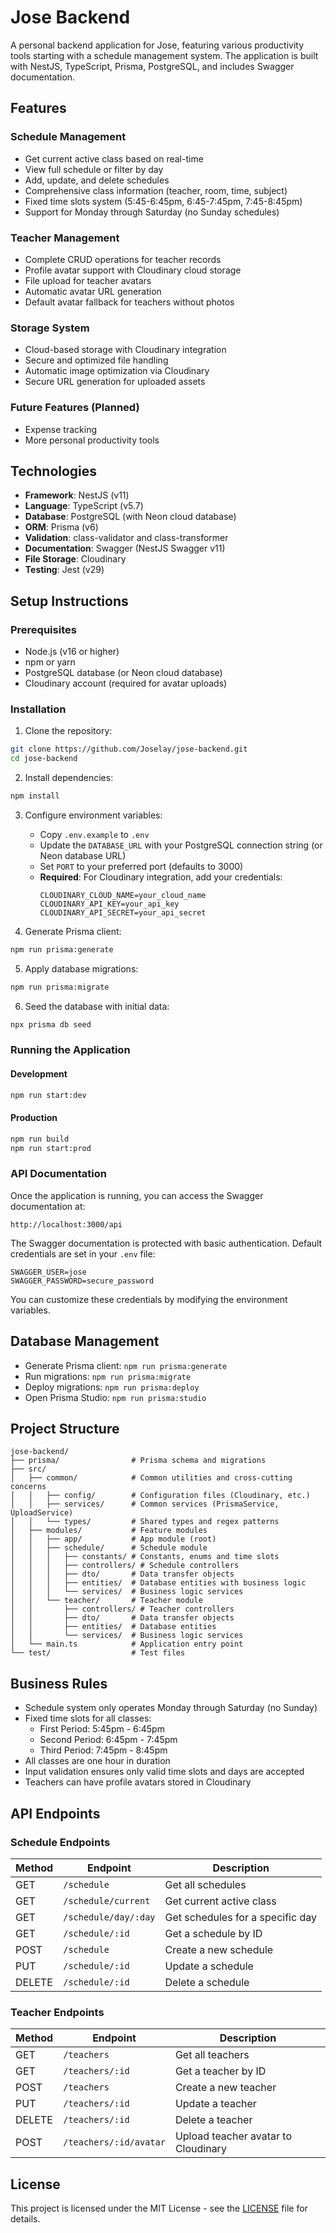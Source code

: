 # Jose Backend

A personal backend application for Jose, featuring various productivity tools starting with a schedule management system. The application is built with NestJS, TypeScript, Prisma, PostgreSQL, and includes Swagger documentation.

## Features

### Schedule Management

- Get current active class based on real-time
- View full schedule or filter by day
- Add, update, and delete schedules
- Comprehensive class information (teacher, room, time, subject)
- Fixed time slots system (5:45-6:45pm, 6:45-7:45pm, 7:45-8:45pm)
- Support for Monday through Saturday (no Sunday schedules)

### Teacher Management

- Complete CRUD operations for teacher records
- Profile avatar support with Cloudinary cloud storage
- File upload for teacher avatars
- Automatic avatar URL generation
- Default avatar fallback for teachers without photos

### Storage System

- Cloud-based storage with Cloudinary integration
- Secure and optimized file handling
- Automatic image optimization via Cloudinary
- Secure URL generation for uploaded assets

### Future Features (Planned)

- Expense tracking
- More personal productivity tools

## Technologies

- **Framework**: NestJS (v11)
- **Language**: TypeScript (v5.7)
- **Database**: PostgreSQL (with Neon cloud database)
- **ORM**: Prisma (v6)
- **Validation**: class-validator and class-transformer
- **Documentation**: Swagger (NestJS Swagger v11)
- **File Storage**: Cloudinary
- **Testing**: Jest (v29)

## Setup Instructions

### Prerequisites

- Node.js (v16 or higher)
- npm or yarn
- PostgreSQL database (or Neon cloud database)
- Cloudinary account (required for avatar uploads)

### Installation

1. Clone the repository:

```bash
git clone https://github.com/Joselay/jose-backend.git
cd jose-backend
```

2. Install dependencies:

```bash
npm install
```

3. Configure environment variables:

   - Copy `.env.example` to `.env`
   - Update the `DATABASE_URL` with your PostgreSQL connection string (or Neon database URL)
   - Set `PORT` to your preferred port (defaults to 3000)
   - **Required**: For Cloudinary integration, add your credentials:
     ```
     CLOUDINARY_CLOUD_NAME=your_cloud_name
     CLOUDINARY_API_KEY=your_api_key
     CLOUDINARY_API_SECRET=your_api_secret
     ```

4. Generate Prisma client:

```bash
npm run prisma:generate
```

5. Apply database migrations:

```bash
npm run prisma:migrate
```

6. Seed the database with initial data:

```bash
npx prisma db seed
```

### Running the Application

#### Development

```bash
npm run start:dev
```

#### Production

```bash
npm run build
npm run start:prod
```

### API Documentation

Once the application is running, you can access the Swagger documentation at:

```
http://localhost:3000/api
```

The Swagger documentation is protected with basic authentication. Default credentials are set in your `.env` file:

```
SWAGGER_USER=jose
SWAGGER_PASSWORD=secure_password
```

You can customize these credentials by modifying the environment variables.

## Database Management

- Generate Prisma client: `npm run prisma:generate`
- Run migrations: `npm run prisma:migrate`
- Deploy migrations: `npm run prisma:deploy`
- Open Prisma Studio: `npm run prisma:studio`

## Project Structure

```
jose-backend/
├── prisma/                # Prisma schema and migrations
├── src/
│   ├── common/            # Common utilities and cross-cutting concerns
│   │   ├── config/        # Configuration files (Cloudinary, etc.)
│   │   ├── services/      # Common services (PrismaService, UploadService)
│   │   └── types/         # Shared types and regex patterns
│   ├── modules/           # Feature modules
│   │   ├── app/           # App module (root)
│   │   ├── schedule/      # Schedule module
│   │   │   ├── constants/ # Constants, enums and time slots
│   │   │   ├── controllers/ # Schedule controllers
│   │   │   ├── dto/       # Data transfer objects
│   │   │   ├── entities/  # Database entities with business logic
│   │   │   └── services/  # Business logic services
│   │   └── teacher/       # Teacher module
│   │       ├── controllers/ # Teacher controllers
│   │       ├── dto/       # Data transfer objects
│   │       ├── entities/  # Database entities
│   │       └── services/  # Business logic services
│   └── main.ts            # Application entry point
└── test/                  # Test files
```

## Business Rules

- Schedule system only operates Monday through Saturday (no Sunday)
- Fixed time slots for all classes:
  - First Period: 5:45pm - 6:45pm
  - Second Period: 6:45pm - 7:45pm
  - Third Period: 7:45pm - 8:45pm
- All classes are one hour in duration
- Input validation ensures only valid time slots and days are accepted
- Teachers can have profile avatars stored in Cloudinary

## API Endpoints

### Schedule Endpoints

| Method | Endpoint             | Description                      |
| ------ | -------------------- | -------------------------------- |
| GET    | `/schedule`          | Get all schedules                |
| GET    | `/schedule/current`  | Get current active class         |
| GET    | `/schedule/day/:day` | Get schedules for a specific day |
| GET    | `/schedule/:id`      | Get a schedule by ID             |
| POST   | `/schedule`          | Create a new schedule            |
| PUT    | `/schedule/:id`      | Update a schedule                |
| DELETE | `/schedule/:id`      | Delete a schedule                |

### Teacher Endpoints

| Method | Endpoint               | Description                         |
| ------ | ---------------------- | ----------------------------------- |
| GET    | `/teachers`            | Get all teachers                    |
| GET    | `/teachers/:id`        | Get a teacher by ID                 |
| POST   | `/teachers`            | Create a new teacher                |
| PUT    | `/teachers/:id`        | Update a teacher                    |
| DELETE | `/teachers/:id`        | Delete a teacher                    |
| POST   | `/teachers/:id/avatar` | Upload teacher avatar to Cloudinary |

## License

This project is licensed under the MIT License - see the [LICENSE](LICENSE) file for details.
